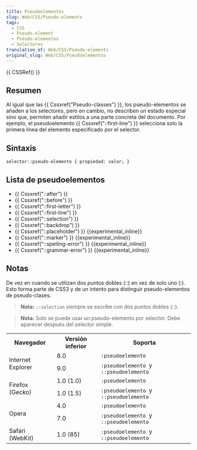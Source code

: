 ```yaml
---
title: Pseudoelementos
slug: Web/CSS/Pseudo-elements
tags:
  - CSS
  - Pseudo-element
  - Pseudo-elementos
  - Selectores
translation_of: Web/CSS/Pseudo-elements
original_slug: Web/CSS/Pseudoelementos
---
```


{{ CSSRef() }}

## Resumen

Al igual que las {{ Cssxref("Pseudo-classes") }}, los pseudo-elementos se añaden a los selectores, pero en cambio, no describen un estado especial sino que, permiten añadir estilos a una parte concreta del documento. Por ejemplo, el pseudoelemento {{ Cssxref("::first-line") }} selecciona solo la primera línea del elemento especificado por el selector.

## Sintaxis

```
selector::pseudo-elemento { propiedad: valor; }
```

## Lista de pseudoelementos

- {{ Cssxref("::after") }}
- {{ Cssxref("::before") }}
- {{ Cssxref("::first-letter") }}
- {{ Cssxref("::first-line") }}
- {{ Cssxref("::selection") }}
- {{ Cssxref("::backdrop") }}
- {{ Cssxref("::placeholder") }} {{experimental_inline}}
- {{ Cssxref("::marker") }} {{experimental_inline}}
- {{ Cssxref("::spelling-error") }} {{experimental_inline}}
- {{ Cssxref("::grammar-error") }} {{experimental_inline}}

## Notas

De vez en cuando se utilizan dos puntos dobles (::) en vez de solo uno (:). Esto forma parte de CSS3 y de un intento para distinguir pseudo-elementos de pseudo-clases.

> **Nota:** `::selection` siempre se escribe con dos puntos dobles (::).

> **Nota:** Solo se puede usar un pseudo-elemento por selector. Debe aparecer después del selector simple.

<table class="standard-table">
  <tbody>
    <tr>
      <th>Navegador</th>
      <th>Versión inferior</th>
      <th>Soporta</th>
    </tr>
    <tr>
      <td rowspan="2">Internet Explorer</td>
      <td>8.0</td>
      <td><code>:pseudoelemento</code></td>
    </tr>
    <tr>
      <td>9.0</td>
      <td><code>:pseudoelemento </code>y<code> ::pseudoelemento</code></td>
    </tr>
    <tr>
      <td rowspan="2">Firefox (Gecko)</td>
      <td>1.0 (1.0)</td>
      <td><code>:pseudoelemento</code></td>
    </tr>
    <tr>
      <td>1.0 (1.5)</td>
      <td><code>:pseudoelemento </code>y<code> ::pseudoelemento</code></td>
    </tr>
    <tr>
      <td rowspan="2">Opera</td>
      <td>4.0</td>
      <td><code>:pseudoelemento</code></td>
    </tr>
    <tr>
      <td>7.0</td>
      <td><code>:pseudoelemento </code>y<code> ::pseudoelemento</code></td>
    </tr>
    <tr>
      <td>Safari (WebKit)</td>
      <td>1.0 (85)</td>
      <td><code>:pseudoelemento </code>y<code> ::pseudoelemento</code></td>
    </tr>
  </tbody>
</table>
